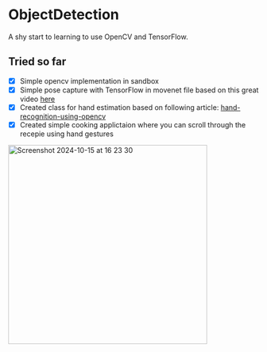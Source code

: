 # ObjectDetection
A shy start to learning to use OpenCV and TensorFlow.

## Tried so far
- [x] Simple opencv implementation in sandbox
- [x] Simple pose capture with TensorFlow in movenet file based on this great video [here](https://www.youtube.com/watch?v=SSW9LzOJSus&t=2644s)
- [x] Created class for hand estimation based on following article: [hand-recognition-using-opencv](https://gautamaditee.medium.com/hand-recognition-using-opencv-a7b109941c88)
- [x] Created simple cooking applictaion where you can scroll through the recepie using hand gestures
<img width="400" alt="Screenshot 2024-10-15 at 16 23 30" src="https://github.com/user-attachments/assets/00b38d32-632f-4b28-b87e-0292ab4d2453">

